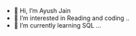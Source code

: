 - 👋 Hi, I’m Ayush Jain
- 👀 I’m interested in Reading and coding ..
- 🌱 I’m currently learning SQL ...

<!---
24ayujain/24ayujain is a ✨ special ✨ repository because its `README.md` (this file) appears on your GitHub profile.
You can click the Preview link to take a look at your changes.
--->
